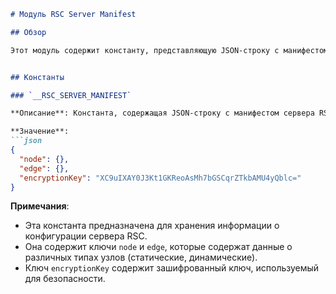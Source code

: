 ```markdown
# Модуль RSC Server Manifest

## Обзор

Этот модуль содержит константу, представляющую JSON-строку с манифестом сервера RSC (Remote Static Cache).  Эта константа хранит информацию о сервере, включая ключи шифрования, а также данные для статических узлов и узлов с динамической загрузкой (edge).


## Константы

### `__RSC_SERVER_MANIFEST`

**Описание**: Константа, содержащая JSON-строку с манифестом сервера RSC.

**Значение**:
```json
{
  "node": {},
  "edge": {},
  "encryptionKey": "XC9uIXAY0J3Kt1GKReoAsMh7bGSCqrZTkbAMU4yQblc="
}
```

**Примечания**:
* Эта константа предназначена для хранения информации о конфигурации сервера RSC.
* Она содержит ключи `node` и `edge`, которые содержат данные о различных типах узлов (статические, динамические).
* Ключ `encryptionKey` содержит зашифрованный ключ, используемый для безопасности.
```
```
